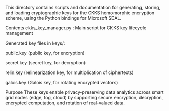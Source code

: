This directory contains scripts and documentation for generating, storing, and loading cryptographic keys for the CKKS homomorphic encryption scheme, using the Python bindings for Microsoft SEAL.

Contents
ckks_key_manager.py : Main script for CKKS key lifecycle management

Generated key files in keys/:

public.key (public key, for encryption)

secret.key (secret key, for decryption)

relin.key (relinearization key, for multiplication of ciphertexts)

galois.key (Galois key, for rotating encrypted vectors)

Purpose
These keys enable privacy-preserving data analytics across smart grid nodes (edge, fog, cloud) by supporting secure encryption, decryption, encrypted computation, and rotation of real-valued data.